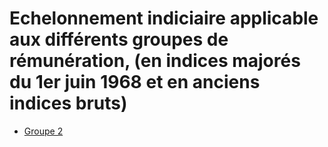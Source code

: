 # Echelonnement indiciaire applicable aux différents groupes de rémunération, (en indices majorés du 1er juin 1968 et en anciens indices bruts)

- [Groupe 2](groupe-2)

